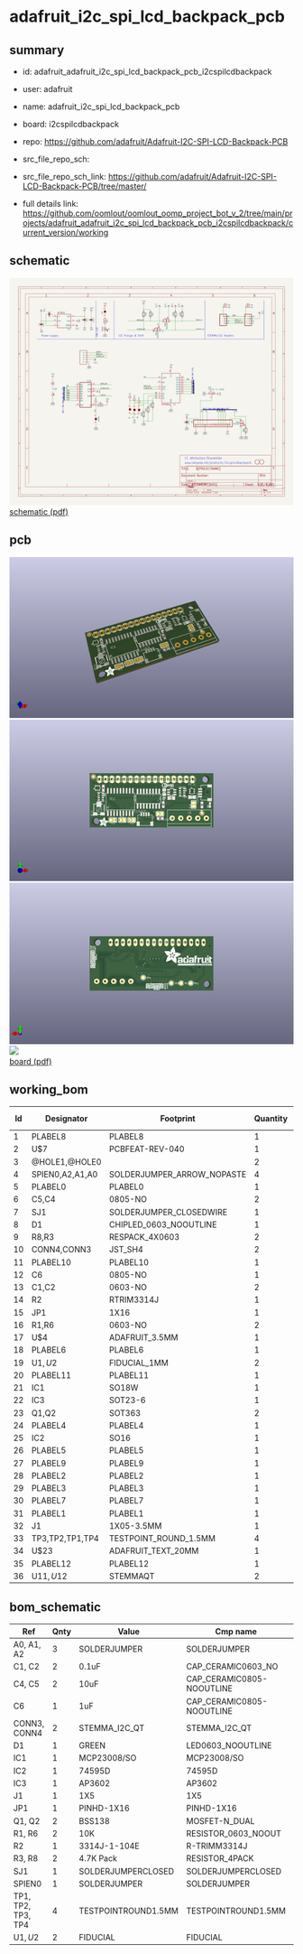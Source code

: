 # adafruit_i2c_spi_lcd_backpack_pcb
 
## summary 
* id: adafruit_adafruit_i2c_spi_lcd_backpack_pcb_i2cspilcdbackpack
* user: adafruit
* name: adafruit_i2c_spi_lcd_backpack_pcb
* board: i2cspilcdbackpack
* repo: https://github.com/adafruit/Adafruit-I2C-SPI-LCD-Backpack-PCB



* src_file_repo_sch: 
* src_file_repo_sch_link: https://github.com/adafruit/Adafruit-I2C-SPI-LCD-Backpack-PCB/tree/master/
* full details link: https://github.com/oomlout/oomlout_oomp_project_bot_v_2/tree/main/projects/adafruit_adafruit_i2c_spi_lcd_backpack_pcb_i2cspilcdbackpack/current_version/working  

## schematic  
![](working_schematic_600.png)  
[schematic (pdf)](working_schematic.pdf)  

## pcb  
![](working_3d_600.png) 
![](working_3d_front_600.png)  
![](working_3d_back_600.png)  
![](working_600.png)  
[board (pdf)](working.pdf)  

## working_bom
| Id | Designator | Footprint | Quantity | Designation | Supplier and ref |  | None | 
| --- | --- | --- | --- | --- | --- | --- | --- | 
| 1 | PLABEL8 | PLABEL8 | 1 |  |  |  | [''] | 
| 2 | U$7 | PCBFEAT-REV-040 | 1 |  |  |  | [''] | 
| 3 | @HOLE1,@HOLE0 |  | 2 |  |  |  | [''] | 
| 4 | SPIEN0,A2,A1,A0 | SOLDERJUMPER_ARROW_NOPASTE | 4 |  |  |  | [''] | 
| 5 | PLABEL0 | PLABEL0 | 1 |  |  |  | [''] | 
| 6 | C5,C4 | 0805-NO | 2 | 10uF |  |  | [''] | 
| 7 | SJ1 | SOLDERJUMPER_CLOSEDWIRE | 1 |  |  |  | [''] | 
| 8 | D1 | CHIPLED_0603_NOOUTLINE | 1 | GREEN |  |  | [''] | 
| 9 | R8,R3 | RESPACK_4X0603 | 2 | 4.7K Pack |  |  | [''] | 
| 10 | CONN4,CONN3 | JST_SH4 | 2 | STEMMA_I2C_QT |  |  | [''] | 
| 11 | PLABEL10 | PLABEL10 | 1 |  |  |  | [''] | 
| 12 | C6 | 0805-NO | 1 | 1uF |  |  | [''] | 
| 13 | C1,C2 | 0603-NO | 2 | 0.1uF |  |  | [''] | 
| 14 | R2 | RTRIM3314J | 1 | 3314J-1-104E |  |  | [''] | 
| 15 | JP1 | 1X16 | 1 |  |  |  | [''] | 
| 16 | R1,R6 | 0603-NO | 2 | 10K |  |  | [''] | 
| 17 | U$4 | ADAFRUIT_3.5MM | 1 |  |  |  | [''] | 
| 18 | PLABEL6 | PLABEL6 | 1 |  |  |  | [''] | 
| 19 | U$1,U$2 | FIDUCIAL_1MM | 2 | FIDUCIAL |  |  | [''] | 
| 20 | PLABEL11 | PLABEL11 | 1 |  |  |  | [''] | 
| 21 | IC1 | SO18W | 1 | MCP23008/SO |  |  | [''] | 
| 22 | IC3 | SOT23-6 | 1 | AP3602/RT9361 |  |  | [''] | 
| 23 | Q1,Q2 | SOT363 | 2 | BSS138 |  |  | [''] | 
| 24 | PLABEL4 | PLABEL4 | 1 |  |  |  | [''] | 
| 25 | IC2 | SO16 | 1 | 74HC595D |  |  | [''] | 
| 26 | PLABEL5 | PLABEL5 | 1 |  |  |  | [''] | 
| 27 | PLABEL9 | PLABEL9 | 1 |  |  |  | [''] | 
| 28 | PLABEL2 | PLABEL2 | 1 |  |  |  | [''] | 
| 29 | PLABEL3 | PLABEL3 | 1 |  |  |  | [''] | 
| 30 | PLABEL7 | PLABEL7 | 1 |  |  |  | [''] | 
| 31 | PLABEL1 | PLABEL1 | 1 |  |  |  | [''] | 
| 32 | J1 | 1X05-3.5MM | 1 | 1X5 |  |  | [''] | 
| 33 | TP3,TP2,TP1,TP4 | TESTPOINT_ROUND_1.5MM | 4 |  |  |  | [''] | 
| 34 | U$23 | ADAFRUIT_TEXT_20MM | 1 |  |  |  | [''] | 
| 35 | PLABEL12 | PLABEL12 | 1 |  |  |  | [''] | 
| 36 | U$11,U$12 | STEMMAQT | 2 |  |  |  | [''] | 


## bom_schematic
| Ref | Qnty | Value | Cmp name | Footprint | Description | Vendor | DNP | 
| --- | --- | --- | --- | --- | --- | --- | --- | 
| A0, A1, A2 | 3 | SOLDERJUMPER | SOLDERJUMPER | working:SOLDERJUMPER_ARROW_NOPASTE |  |  |  | 
| C1, C2 | 2 | 0.1uF | CAP_CERAMIC0603_NO | working:0603-NO |  |  |  | 
| C4, C5 | 2 | 10uF | CAP_CERAMIC0805-NOOUTLINE | working:0805-NO |  |  |  | 
| C6 | 1 | 1uF | CAP_CERAMIC0805-NOOUTLINE | working:0805-NO |  |  |  | 
| CONN3, CONN4 | 2 | STEMMA_I2C_QT | STEMMA_I2C_QT | working:JST_SH4 |  |  |  | 
| D1 | 1 | GREEN | LED0603_NOOUTLINE | working:CHIPLED_0603_NOOUTLINE |  |  |  | 
| IC1 | 1 | MCP23008/SO | MCP23008/SO | working:SO18W |  |  |  | 
| IC2 | 1 | 74595D | 74595D | working:SO16 |  |  |  | 
| IC3 | 1 | AP3602 | AP3602 | working:SOT23-6 |  |  |  | 
| J1 | 1 | 1X5 | 1X5 | working:1X05-3.5MM |  |  |  | 
| JP1 | 1 | PINHD-1X16 | PINHD-1X16 | working:1X16 |  |  |  | 
| Q1, Q2 | 2 | BSS138 | MOSFET-N_DUAL | working:SOT363 |  |  |  | 
| R1, R6 | 2 | 10K | RESISTOR_0603_NOOUT | working:0603-NO |  |  |  | 
| R2 | 1 | 3314J-1-104E | R-TRIMM3314J | working:RTRIM3314J |  |  |  | 
| R3, R8 | 2 | 4.7K Pack | RESISTOR_4PACK | working:RESPACK_4X0603 |  |  |  | 
| SJ1 | 1 | SOLDERJUMPERCLOSED | SOLDERJUMPERCLOSED | working:SOLDERJUMPER_CLOSEDWIRE |  |  |  | 
| SPIEN0 | 1 | SOLDERJUMPER | SOLDERJUMPER | working:SOLDERJUMPER_ARROW_NOPASTE |  |  |  | 
| TP1, TP2, TP3, TP4 | 4 | TESTPOINTROUND1.5MM | TESTPOINTROUND1.5MM | working:TESTPOINT_ROUND_1.5MM |  |  |  | 
| U$1, U$2 | 2 | FIDUCIAL | FIDUCIAL | working:FIDUCIAL_1MM |  |  |  | 



